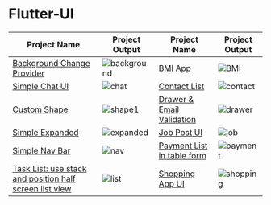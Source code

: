# Flutter-UI

| Project  Name  | Project Output | Project  Name  | Project Output |
| ------------- | ------------- | ------------- | ------------- |
| [Background Change Provider](https://github.com/SimantoTareq/Flutter-UI/tree/main/background_chnage_provider)  | ![background](https://user-images.githubusercontent.com/40123885/222338045-bf7a00fa-8355-4c3f-8793-c20444610053.gif)|[BMI App](https://github.com/SimantoTareq/Flutter-UI/tree/main/bmi_app)|![BMI](https://user-images.githubusercontent.com/40123885/222338891-4ce60cd3-f383-4726-ac8f-7842bbdb4825.gif)|
| [Simple Chat UI](https://github.com/SimantoTareq/Flutter-UI/tree/main/chat_ui)  |  ![chat](https://user-images.githubusercontent.com/40123885/222339672-24b20c31-8fdf-465a-b983-eb3f4033be0c.gif)| [Contact List](https://github.com/SimantoTareq/Flutter-UI/tree/main/contact_list) |![contact](https://user-images.githubusercontent.com/40123885/222340307-6249e90c-3eea-4a46-a42c-3955f6b690f2.gif)|
|[Custom Shape](https://github.com/SimantoTareq/Flutter-UI/tree/main/custom_shape)| ![shape1](https://user-images.githubusercontent.com/40123885/222341280-547092dd-ac6b-4c81-813c-3dd78ee26d78.PNG)|[Drawer & Email Validation](https://github.com/SimantoTareq/Flutter-UI/tree/main/drawer)|![drawer](https://user-images.githubusercontent.com/40123885/222348498-a1d20830-e1b4-49cf-9f9c-918339f5ec44.gif)|
|[Simple Expanded](https://github.com/SimantoTareq/Flutter-UI/tree/main/expanded)|![expanded](https://user-images.githubusercontent.com/40123885/222349440-c8149973-9a90-46b9-aa57-2e182c4ad158.PNG)|[Job Post UI](https://github.com/SimantoTareq/Flutter-UI/tree/main/job_ui)| ![job](https://user-images.githubusercontent.com/40123885/222350321-8e479260-f579-4904-8e14-a47ece5c6af5.gif)|
|[Simple Nav Bar](https://github.com/SimantoTareq/Flutter-UI/tree/main/nav_bar)| ![nav](https://user-images.githubusercontent.com/40123885/222351182-041bcf2a-1557-4f21-b4f1-afd70cbb8b97.gif)|[Payment List in table form](https://github.com/SimantoTareq/Flutter-UI/tree/main/payment_list)|![payment](https://user-images.githubusercontent.com/40123885/222351727-ea4ce577-7f27-455a-8d2a-800cf1489370.PNG)|
|[Task List: use stack and position,half screen list view](https://github.com/SimantoTareq/Flutter-UI/tree/main/task_list)|![list](https://user-images.githubusercontent.com/40123885/222359632-9e391262-95fc-46ce-abd5-9e1c3da67f25.gif)|[Shopping App UI](https://github.com/SimantoTareq/Flutter-UI/tree/main/shopping_app_ui)| ![shopping](https://user-images.githubusercontent.com/40123885/223155396-28756339-d83a-4995-851a-88df4c47d912.gif)|
